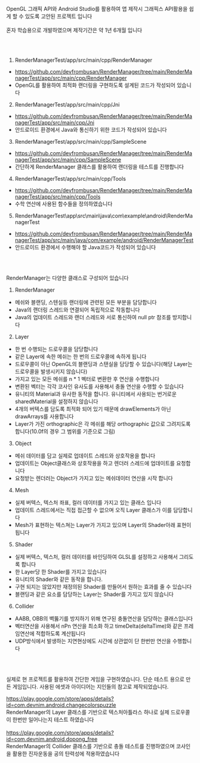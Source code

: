 OpenGL 그래픽 API와 Android Studio를 활용하여 앱 제작시 그래픽스 API활용을 쉽게 할 수 있도록 고안된 프로젝트 입니다
<br/>
<br/>
혼자 학습용으로 개발하였으며 제작기간은 약 1년 6개월 입니다

<br/>
<br/>

1. RenderManagerTest/app/src/main/cpp/RenderManager
- https://github.com/devfrombusan/RenderManager/tree/main/RenderManagerTest/app/src/main/cpp/RenderManager
- OpenGL를 활용하여 최적화 랜더링을 구현하도록 설계된 코드가 작성되어 있습니다

2. RenderManagerTest/app/src/main/cpp/Jni
- https://github.com/devfrombusan/RenderManager/tree/main/RenderManagerTest/app/src/main/cpp/Jni
- 안드로이드 환경에서 Java와 통신하기 위한 코드가 작성되어 있습니다

3. RenderManagerTest/app/src/main/cpp/SampleScene
- https://github.com/devfrombusan/RenderManager/tree/main/RenderManagerTest/app/src/main/cpp/SampleScene
- 간단하게 RenderManager 클래스를 활용하여 랜더링을 테스트를 진행합니다

4. RenderManagerTest/app/src/main/cpp/Tools
- https://github.com/devfrombusan/RenderManager/tree/main/RenderManagerTest/app/src/main/cpp/Tools
- 수학 연산에 사용된 함수들을 정의하였습니다

5. RenderManagerTest\app\src\main\java\com\example\android\RenderManagerTest
- https://github.com/devfrombusan/RenderManager/tree/main/RenderManagerTest/app/src/main/java/com/example/android/RenderManagerTest
- 안드로이드 환경에서 수행해야 할 Java코드가 작성되어 있습니다


<br/>
<br/>

RenderManager는 다양한 클래스로 구성되어 있습니다
<br/>
1. RenderManager
- 메쉬와 블랜딩, 스텐실등 랜더링에 관련된 모든 부분을 담당합니다
- Java의 랜더링 스레드와 연결되어 독립적으로 작동합니다
- Java의 업데이트 스레드와 랜더 스레드와 서로 통신하여 null ptr 참조를 방지합니다

2. Layer
- 한 번 수행되는 드로우콜을 담당합니다
- 같은 Layer에 속한 메쉬는 한 번의 드로우콜에 속하게 됩니다
- 드로우콜이 아닌 OpenGL의 블랜딩과 스탠실을 담당할 수 있습니다(해당 Layer는 드로우콜을 발생시키지 않습니다)
- 가지고 있는 모든 메쉬를 n * 1 벡터로 변환한 후 연산을 수행합니다
- 변환된 벡터는 각각 코사인 유사도를 사용해서 충돌 연산을 수행할 수 있습니다
- 유니티의 Material과 유사한 동작을 합니다. 유니티에서 사용되는 번거로운 sharedMaterial을 설정하지 않습니다
- 4개의 버텍스를 담도록 최적화 되어 있기 때문에 drawElements가 아닌 drawArrays를 사용합니다
- Layer가 가진 orthographic은 각 메쉬를 해당 orthographic 값으로 그려지도록 합니다(10.0f의 경우 그 범위를 기준으로 그림)

3. Object
- 메쉬 데이터를 담고 실제로 업데이트 스레드와 상호작용을 합니다
- 업데이트는 Object클래스와 상호작용을 하고 렌더러 스레드에 업데이트를 요청합니다
- 요청받는 렌더러는 Object가 가지고 있는 메쉬데이터 연산을 시작 합니다

4. Mesh
- 실제 버텍스, 텍스처 좌표, 컬러 데이터를 가지고 있는 클래스 입니다
- 업데이트 스레드에서는 직접 접근할 수 없으며 오직 Layer 클래스가 이를 담당합니다
- Mesh가 표현하는 텍스쳐는 Layer가 가지고 있으며 Layer의 Shader아래 표현이 됩니다

5. Shader
- 실제 버텍스, 텍스처, 컬러 데이터를 바인딩하여 GLSL를 설정하고 사용해서 그리도록 합니다
- 한 Layer당 한 Shader를 가지고 있습니다
- 유니티의 Shader와 같은 동작을 합니다.
- 구현 되지는 않았지만 재정의된 Shader를 만들어서 원하는 효과를 줄 수 있습니다
- 블랜딩과 같은 요소를 담당하는 Layer는 Shader를 가지고 있지 않습니다

6. Collider
- AABB, OBB의 벽뚫기를 방지하기 위해 연구된 충돌연산을 담당하는 클래스입니다
- 벡터연산을 사용해서 nPn 연산을 최소화 하고 timeDelta(deltaTime)와 같은 프레임연산에 적합하도록 계산됩니다
- UDP방식에서 발생하는 지연현상에도 시간에 상관없이 단 한번만 연산을 수행합니다
<br/>
<br/>

실제로 현 프로젝트를 활용하여 간단한 게임을 구현하였습니다. 단순 테스트 용으로 만든 게임입니다. 사용된 에셋과 아이디어는 지인들의 참고로 제작되었습니다.
<br/>

https://play.google.com/store/apps/details?id=com.devnim.android.changecolorspuzzle
<br/>
RenderManager의 Layer 클래스를 기반으로 텍스처아틀라스 하나로 실제 드로우콜이 한번만 일어나는지 테스트 하였습니다
<br/>
<br/>
https://play.google.com/store/apps/details?id=com.devnim.android.dopong_free
<br/>
RenderManager의 Collider 클래스를 기반으로 충돌 테스트를 진행하였으며 코사인을 활용한 진자운동을 공의 탄력성에 적용하였습니다
<br/>
<br/>
